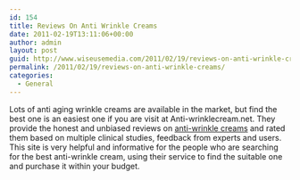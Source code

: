 ```yaml
---
id: 154
title: Reviews On Anti Wrinkle Creams
date: 2011-02-19T13:11:06+00:00
author: admin
layout: post
guid: http://www.wiseusemedia.com/2011/02/19/reviews-on-anti-wrinkle-creams/
permalink: /2011/02/19/reviews-on-anti-wrinkle-creams/
categories:
  - General
---
```

Lots of anti aging wrinkle creams are available in the market, but find the best one is an easiest one if you are visit at Anti-wrinklecream.net. They provide the honest and unbiased reviews on [anti-wrinkle creams](http://www.anti-wrinklecream.net/) and rated them based on multiple clinical studies, feedback from experts and users. This site is very helpful and informative for the people who are searching for the best anti-wrinkle cream, using their service to find the suitable one and purchase it within your budget.